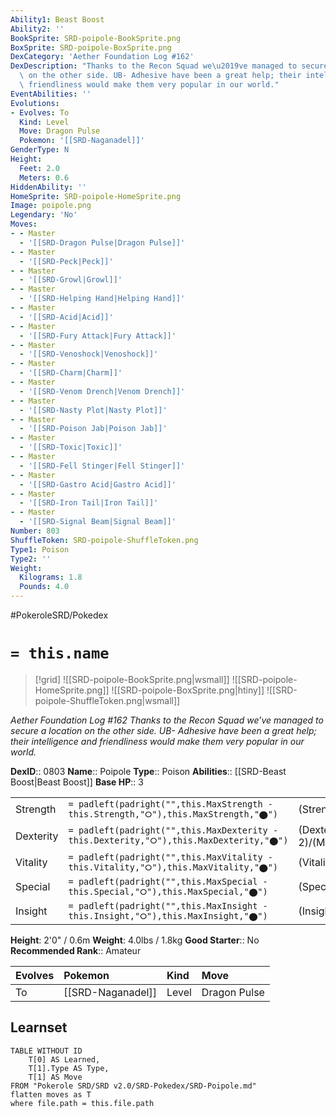 ```yaml
---
Ability1: Beast Boost
Ability2: ''
BookSprite: SRD-poipole-BookSprite.png
BoxSprite: SRD-poipole-BoxSprite.png
DexCategory: 'Aether Foundation Log #162'
DexDescription: "Thanks to the Recon Squad we\u2019ve managed to secure a location\
  \ on the other side. UB- Adhesive have been a great help; their intelligence and\
  \ friendliness would make them very popular in our world."
EventAbilities: ''
Evolutions:
- Evolves: To
  Kind: Level
  Move: Dragon Pulse
  Pokemon: '[[SRD-Naganadel]]'
GenderType: N
Height:
  Feet: 2.0
  Meters: 0.6
HiddenAbility: ''
HomeSprite: SRD-poipole-HomeSprite.png
Image: poipole.png
Legendary: 'No'
Moves:
- - Master
  - '[[SRD-Dragon Pulse|Dragon Pulse]]'
- - Master
  - '[[SRD-Peck|Peck]]'
- - Master
  - '[[SRD-Growl|Growl]]'
- - Master
  - '[[SRD-Helping Hand|Helping Hand]]'
- - Master
  - '[[SRD-Acid|Acid]]'
- - Master
  - '[[SRD-Fury Attack|Fury Attack]]'
- - Master
  - '[[SRD-Venoshock|Venoshock]]'
- - Master
  - '[[SRD-Charm|Charm]]'
- - Master
  - '[[SRD-Venom Drench|Venom Drench]]'
- - Master
  - '[[SRD-Nasty Plot|Nasty Plot]]'
- - Master
  - '[[SRD-Poison Jab|Poison Jab]]'
- - Master
  - '[[SRD-Toxic|Toxic]]'
- - Master
  - '[[SRD-Fell Stinger|Fell Stinger]]'
- - Master
  - '[[SRD-Gastro Acid|Gastro Acid]]'
- - Master
  - '[[SRD-Iron Tail|Iron Tail]]'
- - Master
  - '[[SRD-Signal Beam|Signal Beam]]'
Number: 803
ShuffleToken: SRD-poipole-ShuffleToken.png
Type1: Poison
Type2: ''
Weight:
  Kilograms: 1.8
  Pounds: 4.0
---
```


#PokeroleSRD/Pokedex

# `= this.name`

> [!grid]
> ![[SRD-poipole-BookSprite.png|wsmall]]
> ![[SRD-poipole-HomeSprite.png]]
> ![[SRD-poipole-BoxSprite.png|htiny]]
> ![[SRD-poipole-ShuffleToken.png|wsmall]]


*Aether Foundation Log #162*
*Thanks to the Recon Squad we’ve managed to secure a location on the other side. UB- Adhesive have been a great help; their intelligence and friendliness would make them very popular in our world.*

**DexID**:: 0803
**Name**:: Poipole
**Type**:: Poison
**Abilities**:: [[SRD-Beast Boost|Beast Boost]]
**Base HP**:: 3

|           |                                                                                        |                                          |
| --------- | -------------------------------------------------------------------------------------- | ---------------------------------------- |
| Strength  | `= padleft(padright("",this.MaxStrength - this.Strength,"⭘"),this.MaxStrength,"⬤")`    | (Strength::2)/(MaxStrength::5)   |
| Dexterity | `= padleft(padright("",this.MaxDexterity - this.Dexterity,"⭘"),this.MaxDexterity,"⬤")` | (Dexterity:: 2)/(MaxDexterity::5) |
| Vitality  | `= padleft(padright("",this.MaxVitality - this.Vitality,"⭘"),this.MaxVitality,"⬤")`    | (Vitality::2)/(MaxVitality::4)   |
| Special   | `= padleft(padright("",this.MaxSpecial - this.Special,"⭘"),this.MaxSpecial,"⬤")`       | (Special::2)/(MaxSpecial::5)     |
| Insight   | `= padleft(padright("",this.MaxInsight - this.Insight,"⭘"),this.MaxInsight,"⬤")`       | (Insight::2)/(MaxInsight::4)     |

**Height**: 2'0" / 0.6m
**Weight**: 4.0lbs / 1.8kg
**Good Starter**:: No
**Recommended Rank**:: Amateur

| Evolves   | Pokemon           | Kind   | Move         |
|:----------|:------------------|:-------|:-------------|
| To        | [[SRD-Naganadel]] | Level  | Dragon Pulse |

## Learnset

```dataview
TABLE WITHOUT ID
    T[0] AS Learned,
    T[1].Type AS Type,
    T[1] AS Move
FROM "Pokerole SRD/SRD v2.0/SRD-Pokedex/SRD-Poipole.md"
flatten moves as T
where file.path = this.file.path
```

